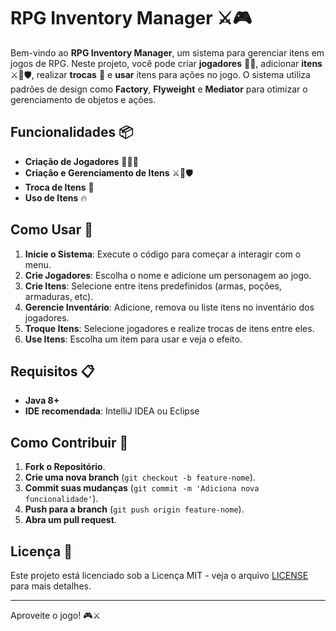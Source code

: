# RPG Inventory Manager ⚔️🎮

Bem-vindo ao **RPG Inventory Manager**, um sistema para gerenciar itens em jogos de RPG. Neste projeto, você pode criar **jogadores** 🧑‍💻, adicionar **itens** ⚔️🍷🛡️, realizar **trocas** 🔄 e **usar** itens para ações no jogo. O sistema utiliza padrões de design como **Factory**, **Flyweight** e **Mediator** para otimizar o gerenciamento de objetos e ações.

## Funcionalidades 📦
- **Criação de Jogadores** 🧑‍🤝‍🧑
- **Criação e Gerenciamento de Itens** ⚔️🍷🛡️
- **Troca de Itens** 🔄
- **Uso de Itens** 🔥

## Como Usar 🔧

1. **Inicie o Sistema**: Execute o código para começar a interagir com o menu.
2. **Crie Jogadores**: Escolha o nome e adicione um personagem ao jogo.
3. **Crie Itens**: Selecione entre itens predefinidos (armas, poções, armaduras, etc).
4. **Gerencie Inventário**: Adicione, remova ou liste itens no inventário dos jogadores.
5. **Troque Itens**: Selecione jogadores e realize trocas de itens entre eles.
6. **Use Itens**: Escolha um item para usar e veja o efeito.

## Requisitos 📋
- **Java 8+**
- **IDE recomendada**: IntelliJ IDEA ou Eclipse

## Como Contribuir 🤝
1. **Fork o Repositório**.
2. **Crie uma nova branch** (`git checkout -b feature-nome`).
3. **Commit suas mudanças** (`git commit -m 'Adiciona nova funcionalidade'`).
4. **Push para a branch** (`git push origin feature-nome`).
5. **Abra um pull request**.

## Licença 📜
Este projeto está licenciado sob a Licença MIT - veja o arquivo [LICENSE](LICENSE) para mais detalhes.

---
Aproveite o jogo! 🎮⚔️
